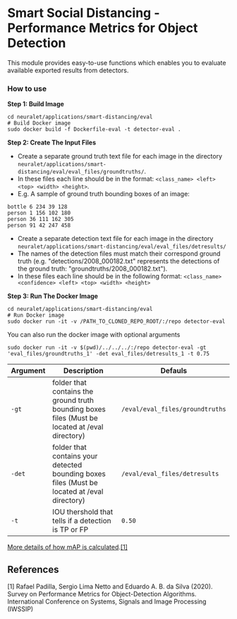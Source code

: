 # Smart Social Distancing - Performance Metrics for Object Detection

This module provides easy-to-use functions which enables you to evaluate available exported results from detectors.

### How to use
**Step 1: Build Image**
```
cd neuralet/applications/smart-distancing/eval
# Build Docker image
sudo docker build -f Dockerfile-eval -t detector-eval .
```
**Step 2: Create The Input Files**

* Create a separate ground truth text file for each image in the directory `neuralet/applications/smart-distancing/eval/eval_files/groundtruths/`.
* In these files each line should be in the format: `<class_name> <left> <top> <width> <height>`.
* E.g. A sample of ground truth bounding boxes of an image:
```
bottle 6 234 39 128
person 1 156 102 180
person 36 111 162 305
person 91 42 247 458
```
* Create a separate detection text file for each image in the directory `neuralet/applications/smart-distancing/eval/eval_files/detresults/`
* The names of the detection files must match their correspond ground truth (e.g. "detections/2008_000182.txt" represents the detections of the ground truth: "groundtruths/2008_000182.txt").
* In these files each line should be in the following format: `<class_name> <confidence> <left> <top> <width> <height>`

**Step 3: Run The Docker Image**
```
cd neuralet/applications/smart-distancing/eval
# Run Docker image
sudo docker run -it -v /PATH_TO_CLONED_REPO_ROOT/:/repo detector-eval
```
You can also run the docker image with optional arguments
```
sudo docker run -it -v $(pwd)/../../../:/repo detector-eval -gt 'eval_files/groundtruths_1' -det eval_files/detresults_1 -t 0.75
```


| Argument | Description | Defauls |
| -------- | -------- | -------- |
| `-gt` | folder that contains the ground truth bounding boxes files (Must be located at /eval directory)     | `/eval/eval_files/groundtruths`     |
| `-det` | folder that contains your detected bounding boxes files (Must be located at /eval directory)     | `/eval/eval_files/detresults`     |
| `-t` | IOU thershold that tells if a detection is TP or FP     | `0.50`     |

[More details of how mAP is calculated](https://github.com/rafaelpadilla/Object-Detection-Metrics/blob/master/README.md).[[1]](#1)

## References
<a id="1">[1]</a>
Rafael Padilla, Sergio Lima Netto and Eduardo A. B. da Silva  (2020). 
Survey on Performance Metrics for Object-Detection Algorithms. 
International Conference on Systems, Signals and Image Processing (IWSSIP)
 
